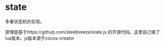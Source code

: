 # state
多重状态机的实现。

原理是基于https://github.com/steelbreeze/state.js 的开源代码。这里自己做了lua版本。js版本源于cocos-creator
